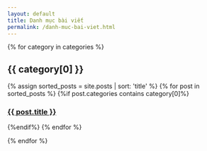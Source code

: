 ```yaml
---
layout: default
title: Danh mục bài viết
permalink: /danh-muc-bai-viet.html
---
```


<div id="index">

{% for category in categories %}
<a name="{{ category[0] }}"></a><h2>{{ category[0] }}</h2>
{% assign sorted_posts = site.posts | sort: 'title' %}
{% for post in sorted_posts %}
{%if post.categories contains category[0]%}

  <h3>
  <a href="{{ site.url }}{{site.baseurl}}{{ post.url }}" title="{{ post.title }}">{{ post.title }}
  </a></h3>
{%endif%}
{% endfor %}

{% endfor %}
</div>

